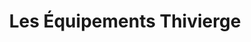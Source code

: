 ---
title: "Les Équipements Thivierge"
url: /drummondville/les-equipements-thivierge/
shop: Gartenmaschinen
---